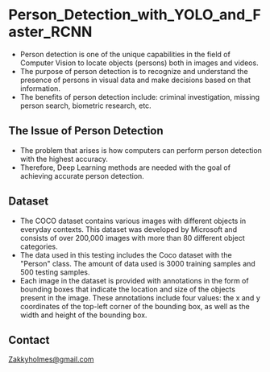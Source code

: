 # Person_Detection_with_YOLO_and_Faster_RCNN

- Person detection is one of the unique capabilities in the field of Computer Vision to locate objects (persons) both in images and videos.
- The purpose of person detection is to recognize and understand the presence of persons in visual data and make decisions based on that information.
- The benefits of person detection include: criminal investigation, missing person search, biometric research, etc.

## The Issue of Person Detection
- The problem that arises is how computers can perform person detection with the highest accuracy.
- Therefore, Deep Learning methods are needed with the goal of achieving accurate person detection.

## Dataset
- The COCO dataset contains various images with different objects in everyday contexts. This dataset was developed by Microsoft and consists of over 200,000 images with more than 80 different object categories.
- The data used in this testing includes the Coco dataset with the "Person" class. The amount of data used is 3000 training samples and 500 testing samples.
- Each image in the dataset is provided with annotations in the form of bounding boxes that indicate the location and size of the objects present in the image. These annotations include four values: the x and y coordinates of the top-left corner of the bounding box, as well as the width and height of the bounding box.

## Contact
Zakkyholmes@gmail.com

  
